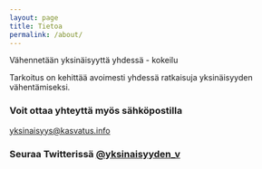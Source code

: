 ```yaml
---
layout: page
title: Tietoa
permalink: /about/
---
```


Vähennetään yksinäisyyttä yhdessä - kokeilu

Tarkoitus on kehittää avoimesti yhdessä ratkaisuja yksinäisyyden vähentämiseksi.

### Voit ottaa yhteyttä myös sähköpostilla

[yksinaisyys@kasvatus.info](mailto:yksinaisyys@kasvatus.info)

### Seuraa Twitterissä [@yksinaisyyden_v](https://twitter.com/yksinaisyyden_v)
